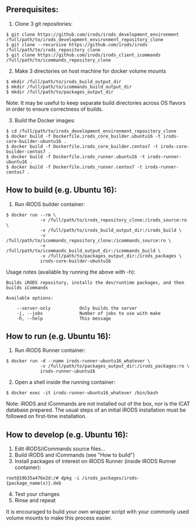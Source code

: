 ## Prerequisites:
1. Clone 3 git repositories:
```
$ git clone https://github.com/irods/irods_development_environment /full/path/to/irods_development_environment_repository_clone
$ git clone --recursive https://github.com/irods/irods /full/path/to/irods_repository_clone
$ git clone https://github.com/irods/irods_client_icommands /full/path/to/icommands_repository_clone
```
2. Make 3 directories on host machine for docker volume mounts
```
$ mkdir /full/path/to/irods_build_output_dir
$ mkdir /full/path/to/icommands_build_output_dir
$ mkdir /full/path/to/packages_output_dir
```
Note: It may be useful to keep separate build directories across OS flavors in order to ensure
correctness of builds.

3. Build the Docker images:
```
$ cd /full/path/to/irods_development_environment_repository_clone
$ docker build -f Dockerfile.irods_core_builder.ubuntu16 -t irods-core-builder-ubuntu16 .
$ docker build -f Dockerfile.irods_core_builder.centos7 -t irods-core-builder-centos7 .
$ docker build -f Dockerfile.irods_runner.ubuntu16 -t irods-runner-ubuntu16 .
$ docker build -f Dockerfile.irods_runner.centos7 -t irods-runner-centos7 .
```

## How to build (e.g. Ubuntu 16):
1. Run iRODS builder container:
```
$ docker run --rm \
             -v /full/path/to/irods_repository_clone:/irods_source:ro \
             -v /full/path/to/irods_build_output_dir:/irods_build \
             -v /full/path/to/icommands_repository_clone:/icommands_source:ro \
             -v /full/path/to/icommands_build_output_dir:/icommands_build \
             -v /full/path/to/packages_output_dir:/irods_packages \
             irods-core-builder-ubuntu16
```

Usage notes (available by running the above with -h):
```
Builds iRODS repository, installs the dev/runtime packages, and then builds iCommands

Available options:

    --server-only           Only builds the server
    -j, --jobs              Number of jobs to use with make
    -h, --help              This message
```

## How to run (e.g. Ubuntu 16):
1. Run iRODS Runner container:
```
$ docker run -d --name irods-runner-ubuntu16_whatever \
             -v /full/path/to/packages_output_dir:/irods_packages:ro \
             irods-runner-ubuntu16
```
2. Open a shell inside the running container:
```
$ docker exec -it irods-runner-ubuntu16_whatever /bin/bash
```
Note: iRODS and iCommands are not installed out of the box, nor is the ICAT database prepared.
The usual steps of an initial iRODS installation must be followed on first-time installation.

## How to develop (e.g. Ubuntu 16):
1. Edit iRODS/iCommands source files...
2. Build iRODS and iCommands (see "How to build")
3. Install packages of interest on iRODS Runner (inside iRODS Runner container):
```
root@19b35a476e2d:/# dpkg -i /irods_packages/irods-{package_name(s)}.deb
```
4. Test your changes
5. Rinse and repeat

It is encouraged to build your own wrapper script with your commonly used volume mounts to make this process easier.
